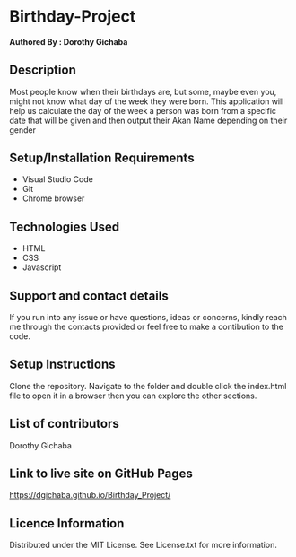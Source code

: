 # Birthday-Project
#### Authored By : **Dorothy Gichaba**
## Description
Most people know when their birthdays are, but some, maybe even you, might not know what day of the week they were born. This application will help us calculate the day of the week a person was born from a specific date that will be given and then output their Akan Name depending on their gender
## Setup/Installation Requirements
* Visual Studio Code
* Git
* Chrome browser
## Technologies Used
* HTML
* CSS
* Javascript
## Support and contact details
If you run into any issue or have questions, ideas or concerns, kindly reach me through the contacts provided or feel free to make a contibution to the code.
## Setup Instructions
Clone the repository. Navigate to the folder and double click the index.html file to open it in a browser then you can explore the other sections.

## List of contributors 
Dorothy Gichaba
## Link to live site on GitHub Pages
https://dgichaba.github.io/Birthday_Project/
## Licence Information
Distributed under the MIT License. See License.txt for more information.

